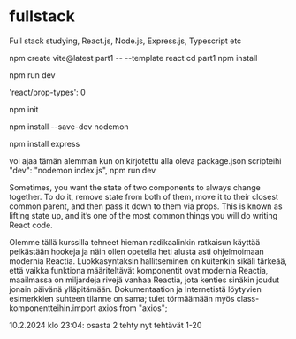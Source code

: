 # fullstack

Full stack studying, React.js, Node.js, Express.js, Typescript etc

npm create vite@latest part1 -- --template react
cd part1
npm install

npm run dev

'react/prop-types': 0

npm init

npm install --save-dev nodemon

npm install express

voi ajaa tämän alemman kun on kirjotettu alla oleva package.json scripteihi
"dev": "nodemon index.js",
npm run dev

Sometimes, you want the state of two components to always change together. To do it, remove state from both of them, move it to their closest common parent, and then pass it down to them via props. This is known as lifting state up, and it’s one of the most common things you will do writing React code.

Olemme tällä kurssilla tehneet hieman radikaalinkin ratkaisun käyttää pelkästään hookeja ja näin ollen opetella heti alusta asti ohjelmoimaan modernia Reactia. Luokkasyntaksin hallitseminen on kuitenkin sikäli tärkeää, että vaikka funktiona määriteltävät komponentit ovat modernia Reactia, maailmassa on miljardeja rivejä vanhaa Reactia, jota kenties sinäkin joudut jonain päivänä ylläpitämään. Dokumentaation ja Internetistä löytyvien esimerkkien suhteen tilanne on sama; tulet törmäämään myös class-komponentteihin.import axios from "axios";

10.2.2024 klo 23:04: osasta 2 tehty nyt tehtävät 1-20

